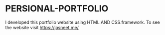 # PERSIONAL-PORTFOLIO
I developed this portfolio website using HTML AND CSS.framework. To see the website visit https://jasneet.me/
